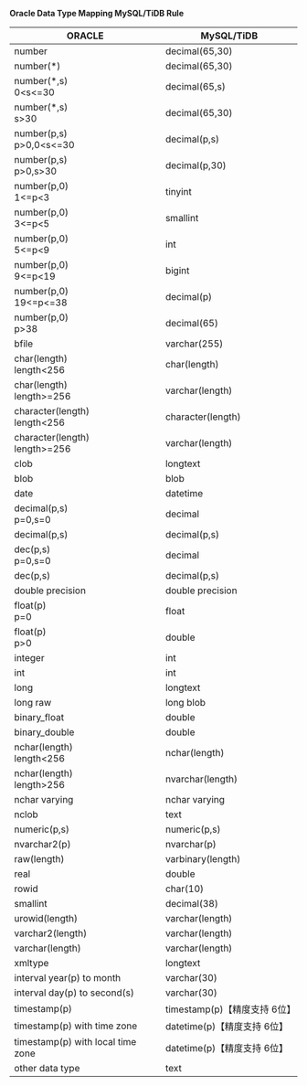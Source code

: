 <b>Oracle Data Type Mapping MySQL/TiDB Rule</b>

| ORACLE                             | MySQL/TiDB            |
|------------------------------------|-----------------------|
| number                             | decimal(65,30)        |
| number(*)                          | decimal(65,30)        |
| number(*,s)<br />0<s<=30           | decimal(65,s)         |
| number(*,s)<br />s>30              | decimal(65,30)        |
| number(p,s)<br />p>0,0<s<=30       | decimal(p,s)          |
| number(p,s)<br />p>0,s>30          | decimal(p,30)         |
| number(p,0)<br />1<=p<3            | tinyint               |
| number(p,0)<br />3<=p<5            | smallint              |
| number(p,0)<br />5<=p<9            | int                   |
| number(p,0)<br />9<=p<19           | bigint                |
| number(p,0)<br />19<=p<=38         | decimal(p)            |
| number(p,0)<br />p>38              | decimal(65)           |
| bfile                              | varchar(255)          |
| char(length)<br />length<256       | char(length)          |
| char(length)<br />length>=256      | varchar(length)       |
| character(length)<br />length<256  | character(length)     |
| character(length)<br />length>=256 | varchar(length)       |
| clob                               | longtext              |
| blob                               | blob                  |
| date                               | datetime              |
| decimal(p,s)<br />p=0,s=0          | decimal               |
| decimal(p,s)                       | decimal(p,s)          |
| dec(p,s)<br />p=0,s=0              | decimal               |
| dec(p,s)                           | decimal(p,s)          |
| double precision                   | double precision      |
| float(p)<br />p=0                  | float                 |
| float(p)<br />p>0                  | double                |
| integer                            | int                   |
| int                                | int                   |
| long                               | longtext              |
| long raw                           | long blob             |
| binary_float                       | double                |
| binary_double                      | double                |
| nchar(length)<br />length<256      | nchar(length)         |
| nchar(length)<br />length>256      | nvarchar(length)      |
| nchar varying                      | nchar varying         |
| nclob                              | text                  |
| numeric(p,s)                       | numeric(p,s)          |
| nvarchar2(p)                       | nvarchar(p)           |
| raw(length)                        | varbinary(length)     |
| real                               | double                |
| rowid                              | char(10)              |
| smallint                           | decimal(38)           |
| urowid(length)                     | varchar(length)       |
| varchar2(length)                   | varchar(length)       |
| varchar(length)                    | varchar(length)       |
| xmltype                            | longtext              |
| interval year(p) to month          | varchar(30)           |
| interval day(p) to second(s)       | varchar(30)           |
| timestamp(p)                       | timestamp(p)【精度支持 6位】 |
| timestamp(p) with time zone        | datetime(p)【精度支持 6位】  |
| timestamp(p) with local time zone  | datetime(p)【精度支持 6位】  |
| other data type                    | text                  |



